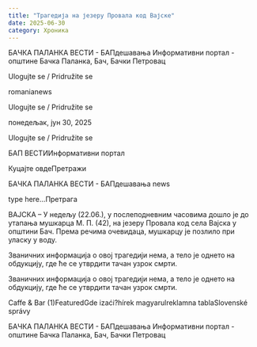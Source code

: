 ```yaml
---
title: "Трагедија на језеру Провала код Вајске"
date: 2025-06-30
category: Хроника
---
```


БАЧКА ПАЛАНКА ВЕСТИ - БАПдешавања Информативни портал - општине Бачка Паланка, Бач, Бачки Петровац

Ulogujte se / Pridružite se

romanianews

Ulogujte se / Pridružite se

понедељак, јун 30, 2025

Ulogujte se / Pridružite se

БАП ВЕСТИИнформативни портал

Куцајте овдеПретражи

БАЧКА ПАЛАНКА ВЕСТИ - БАПдешавања news

type here...Претрага

ВАЈСКА – У недељу (22.06.), у послеподневним часовима дошло је до утапања мушкарца М. П. (42), на језеру Провала код села Вајска у општини Бач. Према речима очевидаца, мушкарцу је позлило при уласку у воду.


Званичних информација о овој трагедији нема, а тело је однето на обдукцију, где ће се утврдити тачан узрок смрти.

Званичних информација о овој трагедији нема, а тело је однето на обдукцију, где ће се утврдити тачан узрок смрти.

Caffe & Bar (1)FeaturedGde izaći?hírek magyarulreklamna tablaSlovenské správy

БАЧКА ПАЛАНКА ВЕСТИ - БАПдешавања Информативни портал - општине Бачка Паланка, Бач, Бачки Петровац

